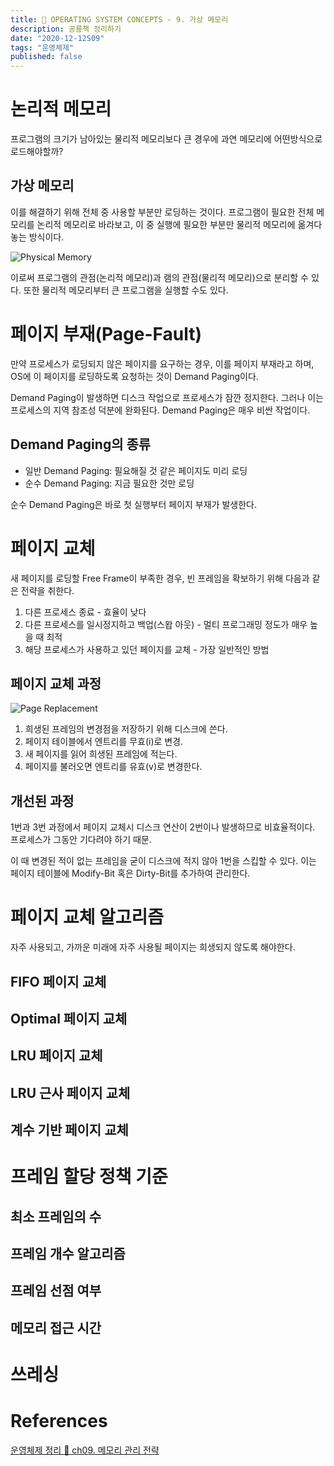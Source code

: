 ```yaml
---
title: 🦕 OPERATING SYSTEM CONCEPTS - 9. 가상 메모리
description: 공룡책 정리하기
date: "2020-12-12S09"
tags: "운영체제"
published: false
---
```


# 논리적 메모리

프로그램의 크기가 남아있는 물리적 메모리보다 큰 경우에 과연 메모리에 어떤방식으로 로드해야할까?

## 가상 메모리

이를 해결하기 위해 전체 중 사용할 부분만 로딩하는 것이다. 프로그램이 필요한 전체 메모리를 논리적 메모리로 바라보고, 이 중 실행에 필요한 부분만 물리적 메모리에 옮겨다 놓는 방식이다.

![Physical Memory](os/physicalmemory.jpg)

이로써 프로그램의 관점(논리적 메모리)과 램의 관점(물리적 메모리)으로 분리할 수 있다. 또한 물리적 메모리부터 큰 프로그램을 실행할 수도 있다.

# 페이지 부재(Page-Fault)

만약 프로세스가 로딩되지 않은 페이지를 요구하는 경우, 이를 페이지 부재라고 하며, OS에 이 페이지를 로딩하도록 요청하는 것이 Demand Paging이다.

Demand Paging이 발생하면 디스크 작업으로 프로세스가 잠깐 정지한다. 그러나 이는 프로세스의 지역 참조성 덕분에 완화된다. Demand Paging은 매우 비싼 작업이다.

## Demand Paging의 종류

- 일반 Demand Paging: 필요해질 것 같은 페이지도 미리 로딩
- 순수 Demand Paging: 지금 필요한 것만 로딩

순수 Demand Paging은 바로 첫 실행부터 페이지 부재가 발생한다.

# 페이지 교체

새 페이지를 로딩할 Free Frame이 부족한 경우, 빈 프레임을 확보하기 위해 다음과 같은 전략을 취한다.

1. 다른 프로세스 종료 - 효율이 낮다
2. 다른 프로세스를 일시정지하고 백업(스왑 아웃) - 멀티 프로그래밍 정도가 매우 높을 때 최적
3. 해당 프로세스가 사용하고 있던 페이지를 교체 - 가장 일반적인 방법

## 페이지 교체 과정

![Page Replacement](os/pagereplacement.jpg)

1. 희생된 프레임의 변경점을 저장하기 위해 디스크에 쓴다.
2. 페이지 테이블에서 엔트리를 무효(i)로 변경.
3. 새 페이지를 읽어 희생된 프레임에 적는다.
4. 페이지를 불러오면 엔트리를 유효(v)로 변경한다.

## 개선된 과정

1번과 3번 과정에서 페이지 교체시 디스크 연산이 2번이나 발생하므로 비효율적이다. 프로세스가 그동안 기다려야 하기 때문.

이 때 변경된 적이 없는 프레임을 굳이 디스크에 적지 않아 1번을 스킵할 수 있다. 이는 페이지 테이블에 Modify-Bit 혹은 Dirty-Bit를 추가하여 관리한다.

# 페이지 교체 알고리즘

자주 사용되고, 가까운 미래에 자주 사용될 페이지는 희생되지 않도록 해야한다.

## FIFO 페이지 교체

## Optimal 페이지 교체

## LRU 페이지 교체

## LRU 근사 페이지 교체

## 계수 기반 페이지 교체

# 프레임 할당 정책 기준

## 최소 프레임의 수

## 프레임 개수 알고리즘

## 프레임 선점 여부

## 메모리 접근 시간

# 쓰레싱

# References

[운영체제 정리 🦖 ch09. 메모리 관리 전략](https://aerocode.net/390?category=798030)

